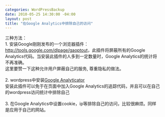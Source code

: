 ```yaml
--- 
categories: WordPressBackup
date: 2010-05-25 14:30:00 -04:00
layout: post
title: "在Google Analytics中排除自己的访问"
---
```

三种方法：<br />1. 安装Google刚刚发布的一个浏览器插件：<br /><a href="http://tools.google.com/dlpage/gaoptout">http://tools.google.com/dlpage/gaoptout</a>，此插件将屏蔽所有的Google Analytics代码。当安装此插件的人多到一定数量时，Google Analytics的统计将不再准确。<br />这里要赞一下这种允许用户屏蔽自己的服务, 尊重隐私的做法。<br /><br />2. wordpress中安装<a href="http://ronaldheft.com/code/analyticator/">Google Analyticator</a><br />安装此插件可以免于在页面中加入Google Analytics的追踪代码，并且可以在自己的wordpress访问统计中排除自己<br /><br />3. 在Google Analytics中设置cookie，ip等排除自己的访问，比较很麻烦。同样是应用于自己的网站。
